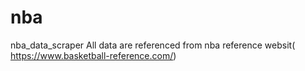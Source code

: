 # nba
nba_data_scraper
All data are referenced from nba reference websit( https://www.basketball-reference.com/)
